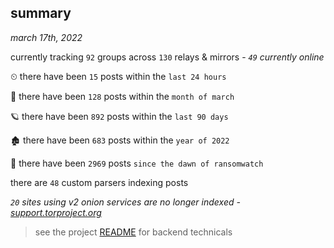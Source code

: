 
## summary
_march 17th, 2022_

currently tracking `92` groups across `130` relays & mirrors - _`49` currently online_

⏲ there have been `15` posts within the `last 24 hours`

🦈 there have been `128` posts within the `month of march`

🪐 there have been `892` posts within the `last 90 days`

🏚 there have been `683` posts within the `year of 2022`

🦕 there have been `2969` posts `since the dawn of ransomwatch`

there are `48` custom parsers indexing posts

_`20` sites using v2 onion services are no longer indexed - [support.torproject.org](https://support.torproject.org/onionservices/v2-deprecation/)_

> see the project [README](https://github.com/thetanz/ransomwatch#ransomwatch--) for backend technicals
